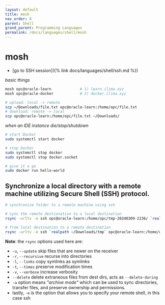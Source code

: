 ```yaml
---
layout: default
title: mosh
nav_order: 8
parent: Shell
grand_parent: Programming Languages
permalink: /docs/languages/shell/mosh
---
```


# mosh

- [go to SSH session]({% link docs/languages/shell/ssh.md %})

_basic things_
```bash
mosh opc@oracle-learn             # 1) learn.ilima.xyz
mosh opc@oracle-docker            # 2) docker.ilima.xyz

# upload: local -> remote
scp ~/Downloads/file.txt opc@oracle-learn:/home/opc/file.txt
# download: remote -> local
scp opc@oracle-learn:/home/opc/file.txt ~/Downloads/
```

_when an IDE instance die/stop/shutdown_
```bash
# start Docker
sudo systemctl start docker

# stop Docker
sudo systemctl stop docker
sudo systemctl stop docker.socket

# give it a go
sudo docker run hello-world
```

## Synchronize a local directory with a remote machine utilizing Secure Shell (SSH) protocol.

```bash
# synchronize folder to a remote machine using ssh

# sync the remote destionation to a local destination
rsync -urltv -e ssh opc@oracle-learn:/home/opc/tmp-20240309-2236/ `realpath ~/Downloads/tmp`

# from local destination to a remote destination
rsync -urltv -e ssh `realpath ~/Downloads/tmp` opc@oracle-learn:/home/opc/tmp-20240309-2236/
```

__Note__: the `rsync` options used here are:
- `-u`, `--update` skip files that are newer on the receiver
- `-r`, `--recursive` recurse into directories
- `-l`, `--links` copy symlinks as symlinks
- `-t`, `--times` preserve modification times
- `-v`, `--verbose` increase verbosity
- `--delete` delete extraneous files from dest dirs, acts as `--delete-during`
- `-a` option means _"archive mode"_ which can be used to sync directories, transfer files, and preserve ownership and permissions.
- lastly, `-e` is the option that allows you to specify your remote shell, in this case ssh
